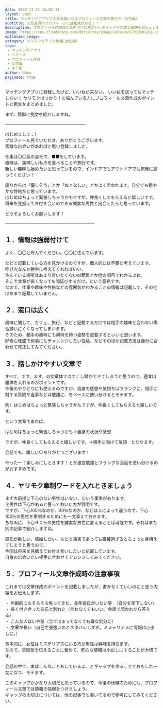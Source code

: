 ```yaml
---
date: 2023-11-21 18:02:14
layout: post
title: マッチングアプリで人気会員になるプロフィール文章の書き方（女性編）
subtitle: 人気会員のプロフィールには秘訣がある！？
description: プロフィール作成時に気をつけた方がいいポイントや大事な秘訣をお伝えします
image: https://res.cloudinary.com/dotzkirey/image/upload/v1700591281/introduction_qenwx2.jpg
optimized_image: 
category: マッチングアプリ攻略(女性編)
tags: 
 - マッチングアプリ
 - ペアーズ
 - プロフィール作成
 - 女性編
 - モテ術
author: Nana
paginate: true
---
```


マッチングアプリに登録したけど、いいねが来ない。
いいねを送ってもマッチしない！
ヤリモクばっかり！と悩んでいる方にプロフィール文章作成のポイントと例文をまとめました。

 

まず、簡単に例文を紹介しますね。

―――――――――――――――――――

 はじめまして：）  
プロフィール見ていただき、ありがとうございます。  
素敵な出会いがあればと思い登録しました。  

仕事は〇〇系の会社で、■■をしています。  
趣味は、美味しいものを食べることや旅行です。  
新しい趣味も始めたいと思っているので、インドアでもアウトドアでも気軽に誘ってください！  

周りからは「優しそう」とか「おとなしい」とかよく言われます。自分でも穏やかな性格だと思っています。  
はじめはちょっと緊張しちゃうかもですが、仲良くしてもらえると嬉しいです。  
将来を見据えてお付き合いのできる誠実な男性と出会えたらと思っています。  

どうぞよろしくお願いします！

―――――――――――――――――――――

 

## １．情報は強弱付けて

よく、〇〇と呼んでください。〇〇に住んでいます。

などと記載している方を見かけるのですが、個人的には不要と考えています。  
呼び方なんか勝手に考えてくれればいい、  
住んでいる場所はあまり言いたくないor距離とか他の項目でわかるよね。  
そこで文章が長くなっても間延びするだけ。という意見です。  
なので、仕事や趣味や性格などの雰囲気がわかることの情報は記載して、その他はあまり記載していません。  

 

## ２．窓口は広く

趣味に関して、カフェ、旅行、などと記載するだけでは相手の趣味と合わない場合誘いにくくなってしまいます。  
そのため、相手の趣味にも興味を持つ姿勢を記載するといいと思います。  
好奇心旺盛で何事にもチャレンジしたい性格、などそのほか記載方法は自分に合わせて修正してみてください。

 

## ３．話しかけやすい文章で

すべて、です。ます。の文章体ではすこし壁ができてしまうと思うので、適宜口語体を入れるのがポイントです。  
今後のやりとりにも使えるのですが、自身の感想や気持ちはフランクに、相手に対する質問や返事などは敬語に、をベースに使い分けるとモテます。  

例）はじめはちょっと緊張しちゃうかもですが、仲良くしてもらえると嬉しいです。

という文章であれば、

はじめはちょっと緊張しちゃうかも→自身の状況や感想

ですが、仲良くしてもらえると嬉しいです。→相手に向けて敬語　となります。

 
会話でも、嬉しい♡ありがとうございます！

やったー！楽しみにしときます！とか適宜敬語とフランクな会話を使い分けるのがおすすめです。

 

## ４．ヤリモク牽制ワードを入れときましょう

まず大前提に下心のない男性はいない、という事実があります。  
全男性は下心があると思っておいた方が賢明です。  
ですが、下心100％なのか、30％なのか、などは人によって違うので、下心100％の男性を牽制するためにも一文添えておきます。  
ちなみに、下心９０％の男性を誠実な男性に変えることは可能です。それはまた別の記事で紹介しますね。  

彼氏が欲しい、結婚したい、などと事実であっても直接過ぎるとちょっと身構えてしまうと思うので、  
今回は将来を見据えてお付き合いしたいと記載しています。  
自身の出会いたい相手に合わせてアレンジしてみてください。

 

 

## ５．プロフィール文章作成時の注意事項

これまでは文章作成のポイントを記載しましたが、書かなくていいのにと思う内容をお伝えします。

・ 年齢的にもそろそろ焦ってきた、長年彼氏がいない等　（自分を卑下しない）  
・ 長く付き合った彼氏と別れた（言わなくてもいい。会話で聞かれたら答える）  
・ こんな人はいや系（当てはまってなくても嫌な気分に）  
・ 文章が長い（自己主張強いのとネタバレしすぎ。ミステリアスに情報は小出しに。）  

 
基本的に、女性はミステリアスにいる方が男性は興味を持ちます。  
なので、雰囲気を伝えることに留めて、肝心な情報は小出しにすることが大切です。

会話の中で、実はこんなこともしているよ、とギャップを作ることでおもしれー女になり、モテます。

このギャップがかなり大切だと思っているので、今後の伏線のためにも、プロフィール文章では情報の強弱をつけましょう。  
ギャップの大切さについては、他の記事でも書いてるので参考にしてみてください。
